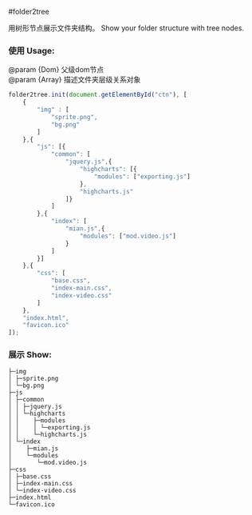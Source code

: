 #folder2tree

用树形节点展示文件夹结构。
Show your folder structure with tree nodes. 
### 使用 Usage:

@param {Dom} 父级dom节点               
@param {Array} 描述文件夹层级关系对象

```js
folder2tree.init(document.getElementById("ctn"), [
	{
		"img" : [
			"sprite.png",
			"bg.png"
		]
	},{
		"js": [{
			"common": [
				"jquery.js",{
					"highcharts": [{
						"modules": ["exporting.js"]
					},
					"highcharts.js"
				]}
			]
		},{
			"index": [
				"mian.js",{
					"modules": ["mod.video.js"]
				}
			]
		}]
	},{
		"css": [
			"base.css",
			"index-main.css",
			"index-video.css"
		]
	},
	"index.html",
	"favicon.ico"
]);
```

### 展示 Show:
```
├─img
│ ├─sprite.png
│ └─bg.png
├─js
│ ├─common
│ │ ├─jquery.js
│ │ └─highcharts
│ │    ├─modules
│ │    │ └─exporting.js
│ │    └─highcharts.js
│ └─index
│    ├─mian.js
│    └─modules
│       └─mod.video.js
├─css
│ ├─base.css
│ ├─index-main.css
│ └─index-video.css
├─index.html
└─favicon.ico
```

